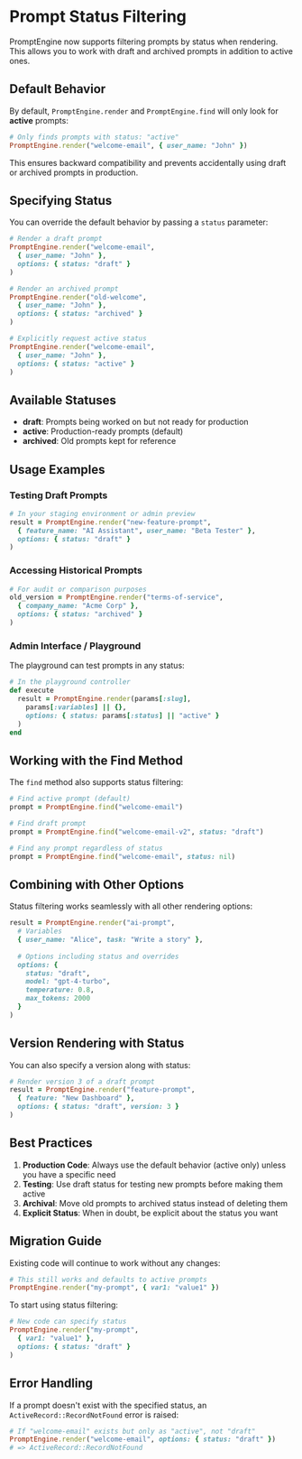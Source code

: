# Prompt Status Filtering

PromptEngine now supports filtering prompts by status when rendering. This allows you to work with draft and archived prompts in addition to active ones.

## Default Behavior

By default, `PromptEngine.render` and `PromptEngine.find` will only look for **active** prompts:

```ruby
# Only finds prompts with status: "active"
PromptEngine.render("welcome-email", { user_name: "John" })
```

This ensures backward compatibility and prevents accidentally using draft or archived prompts in production.

## Specifying Status

You can override the default behavior by passing a `status` parameter:

```ruby
# Render a draft prompt
PromptEngine.render("welcome-email", 
  { user_name: "John" },
  options: { status: "draft" }
)

# Render an archived prompt
PromptEngine.render("old-welcome", 
  { user_name: "John" },
  options: { status: "archived" }
)

# Explicitly request active status
PromptEngine.render("welcome-email",
  { user_name: "John" },
  options: { status: "active" }
)
```

## Available Statuses

- **draft**: Prompts being worked on but not ready for production
- **active**: Production-ready prompts (default)
- **archived**: Old prompts kept for reference

## Usage Examples

### Testing Draft Prompts

```ruby
# In your staging environment or admin preview
result = PromptEngine.render("new-feature-prompt",
  { feature_name: "AI Assistant", user_name: "Beta Tester" },
  options: { status: "draft" }
)
```

### Accessing Historical Prompts

```ruby
# For audit or comparison purposes
old_version = PromptEngine.render("terms-of-service",
  { company_name: "Acme Corp" },
  options: { status: "archived" }
)
```

### Admin Interface / Playground

The playground can test prompts in any status:

```ruby
# In the playground controller
def execute
  result = PromptEngine.render(params[:slug],
    params[:variables] || {},
    options: { status: params[:status] || "active" }
  )
end
```

## Working with the Find Method

The `find` method also supports status filtering:

```ruby
# Find active prompt (default)
prompt = PromptEngine.find("welcome-email")

# Find draft prompt
prompt = PromptEngine.find("welcome-email-v2", status: "draft")

# Find any prompt regardless of status
prompt = PromptEngine.find("welcome-email", status: nil)
```

## Combining with Other Options

Status filtering works seamlessly with all other rendering options:

```ruby
result = PromptEngine.render("ai-prompt",
  # Variables
  { user_name: "Alice", task: "Write a story" },
  
  # Options including status and overrides
  options: { 
    status: "draft",
    model: "gpt-4-turbo",
    temperature: 0.8,
    max_tokens: 2000 
  }
)
```

## Version Rendering with Status

You can also specify a version along with status:

```ruby
# Render version 3 of a draft prompt
result = PromptEngine.render("feature-prompt",
  { feature: "New Dashboard" },
  options: { status: "draft", version: 3 }
)
```

## Best Practices

1. **Production Code**: Always use the default behavior (active only) unless you have a specific need
2. **Testing**: Use draft status for testing new prompts before making them active
3. **Archival**: Move old prompts to archived status instead of deleting them
4. **Explicit Status**: When in doubt, be explicit about the status you want

## Migration Guide

Existing code will continue to work without any changes:

```ruby
# This still works and defaults to active prompts
PromptEngine.render("my-prompt", { var1: "value1" })
```

To start using status filtering:

```ruby
# New code can specify status
PromptEngine.render("my-prompt", 
  { var1: "value1" },
  options: { status: "draft" }
)
```

## Error Handling

If a prompt doesn't exist with the specified status, an `ActiveRecord::RecordNotFound` error is raised:

```ruby
# If "welcome-email" exists but only as "active", not "draft"
PromptEngine.render("welcome-email", options: { status: "draft" })
# => ActiveRecord::RecordNotFound
```